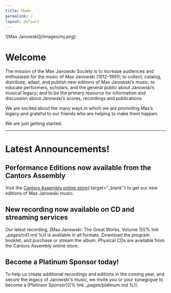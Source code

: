 ```yaml
---
title: Home
permalink: /
layout: default
---
```


<div class="home_img" markdown=1>
![Max Janowski](/images/mj.png)
</div>
<script type="text/javascript">
if (location.href.includes("utm_campaign=cd1")) {
  location.href = '/cd1?utm_source=cd&utm_medium=qr&utm_campaign=cd1';
}
</script>

# Welcome

The mission of the Max Janowski Society is to increase audiences
and enthusiasm for the music of Max Janowski (1912-1991); to
collect, catalog, distribute, adapt, and publish new editions
of Max Janowski’s music; to educate performers, scholars, and
the general public about Janowski’s musical legacy; and to
be the primary resource for information and discussion about
Janowski’s scores, recordings and publications.

We are excited about the many ways in which we are promoting
Max’s legacy and grateful to our friends who are helping to
make them happen.

We are just getting started.

---

<div class="announcements" markdown=1>

# Latest Announcements!

## Performance Editions now available from the Cantors Assembly

<!-- prettier-ignore -->
Visit the
[Cantors Assembly online store](https://www.cantors.org/janowski/){:target="_blank"}
to get our new editions of Max Janowski music.

## New recording now available on CD and streaming services

Our latest recording, [Max Janowski: The Great Works, Volume 1]({% link _pages/cd1.md %}) is available in all formats. Download the program booklet, and purchase or stream the album. Physical CDs are available from the Cantors Assembly online store.

## Become a Platinum Sponsor today!

To help us create additional recordings and editions in the coming year,
and secure the legacy of Janowski's music, we invite you or your synagogue to become a [Platinum Sponsor]({% link _pages/platinum.md %}).

</div>
